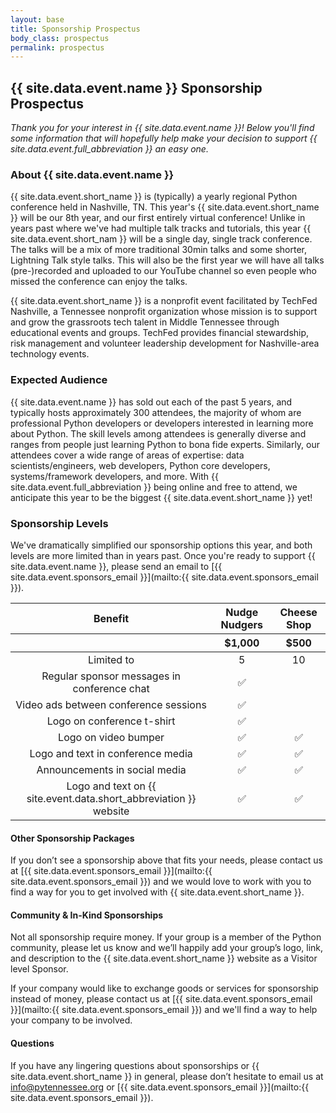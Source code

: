 ```yaml
---
layout: base
title: Sponsorship Prospectus
body_class: prospectus
permalink: prospectus
---
```


## {{ site.data.event.name }} Sponsorship Prospectus

_Thank you for your interest in {{ site.data.event.name }}! Below you'll find some information that will hopefully help make your decision to support {{ site.data.event.full_abbreviation }} an easy one._

### About {{ site.data.event.name }}

{{ site.data.event.short_name }} is (typically) a yearly regional Python conference held in Nashville, TN.
This year's {{ site.data.event.short_name }} will be our 8th year, and our first entirely virtual conference!
Unlike in years past where we've had multiple talk tracks and tutorials, this year {{ site.data.event.short_nam }} will be a single day, single track conference.
The talks will be a mix of more traditional 30min talks and some shorter, Lightning Talk style talks.
This will also be the first year we will have all talks (pre-)recorded and uploaded to our YouTube channel so even people who missed the conference can enjoy the talks.

{{ site.data.event.short_name }} is a nonprofit event facilitated by TechFed Nashville, a Tennessee nonprofit organization whose mission is to support and grow the grassroots tech talent in Middle Tennessee through educational events and groups.
TechFed provides financial stewardship, risk management and volunteer leadership development for Nashville-area technology events.

### Expected Audience

{{ site.data.event.name }} has sold out each of the past 5 years, and typically hosts approximately 300 attendees, the majority of whom are professional Python developers or developers interested in learning more about Python.
The skill levels among attendees is generally diverse and ranges from people just learning Python to bona fide experts.
Similarly, our attendees cover a wide range of areas of expertise: data scientists/engineers, web developers, Python core developers, systems/framework developers, and more.
With {{ site.data.event.full_abbreviation }} being online and free to attend, we anticipate this year to be the biggest {{ site.data.event.short_name }} yet!

### Sponsorship Levels

We've dramatically simplified our sponsorship options this year, and both levels are more limited than in years past.
Once you're ready to support {{ site.data.event.name }}, please send an email to [{{ site.data.event.sponsors_email }}](mailto:{{ site.data.event.sponsors_email }}).

<table class="table table-striped table-bordered">
  <thead>
    <tr>
      <th style="text-align: center">Benefit</th>
      <th style="text-align: center">Nudge Nudgers</th>
      <th style="text-align: center">Cheese Shop</th>
    </tr>
    <tr>
      <th style="text-align: center">&nbsp;</th>
      <th style="text-align: center">$1,000</th>
      <th style="text-align: center">$500</th>
    </tr>
  </thead>
  <tbody>
    <tr>
      <td style="text-align: center">Limited to</td>
      <td style="text-align: center">5</td>
      <td style="text-align: center">10</td>
    </tr>
    <tr>
      <td style="text-align: center">Regular sponsor messages in conference chat</td>
      <td style="text-align: center">✅</td>
      <td style="text-align: center">&nbsp;</td>
    </tr>
    <tr>
      <td style="text-align: center">Video ads between conference sessions</td>
      <td style="text-align: center">✅</td>
      <td style="text-align: center">&nbsp;</td>
    </tr>
    <tr>
      <td style="text-align: center">Logo on conference t-shirt</td>
      <td style="text-align: center">✅</td>
      <td style="text-align: center">&nbsp;</td>
    </tr>
    <tr>
      <td style="text-align: center">Logo on video bumper</td>
      <td style="text-align: center">✅</td>
      <td style="text-align: center">✅</td>
    </tr>
    <tr>
      <td style="text-align: center">Logo and text in conference media</td>
      <td style="text-align: center">✅</td>
      <td style="text-align: center">✅</td>
    </tr>
    <tr>
      <td style="text-align: center">Announcements in social media</td>
      <td style="text-align: center">✅</td>
      <td style="text-align: center">✅</td>
    </tr>
    <tr>
      <td style="text-align: center">Logo and text on {{ site.event.data.short_abbreviation }} website</td>
      <td style="text-align: center">✅</td>
      <td style="text-align: center">✅</td>
    </tr>
  </tbody>
</table>

#### Other Sponsorship Packages

If you don’t see a sponsorship above that fits your needs, please contact us at [{{ site.data.event.sponsors_email }}](mailto:{{ site.data.event.sponsors_email }}) and we would love to work with you to find a way for you to get involved with {{ site.data.event.short_name }}.

#### Community & In-Kind Sponsorships

Not all sponsorship require money.
If your group is a member of the Python community, please let us know and we’ll happily add your group’s logo, link, and description to the {{ site.data.event.short_name }} website as a Visitor level Sponsor.

If your company would like to exchange goods or services for sponsorship instead of money, please contact us at [{{ site.data.event.sponsors_email }}](mailto:{{ site.data.event.sponsors_email }}) and we'll find a way to help your company to be involved.

#### Questions

If you have any lingering questions about sponsorships or {{ site.data.event.short_name }} in general, please don’t hesitate to email us at [info@pytennessee.org](mailto:info@pytennessee.org) or [{{ site.data.event.sponsors_email }}](mailto:{{ site.data.event.sponsors_email }}).
